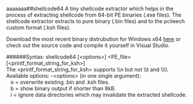 aaaaaaa##shellcode64
A tiny shellcode extractor which helps in the process of extracting shellcode from 64-bit PE binaries (.exe files). The shellcode extractor extracts to pure binary (.bin files) and to the pcileech custom format (.ksh files).

Download the most recent binary distrubution for Windows x64 [here](https://github.com/ufrisk/shellcode64/raw/master/Releases/shellcode64_v1_0_0.zip) or check out the source code and compile it yourself in Visual Studio.

######Syntax:
shellcode64 [&lt;options&gt;] &lt;PE_file&gt; [&lt;printf_format_string_for_ksh&gt;]<br>
The &lt;printf_format_string_for_ksh&gt; supports \\\\n but not \\\\t and \\\\\\\\<br>
Available options: -&lt;options&gt; (in one single argument):<br>
&nbsp;&nbsp;&nbsp;o = overwrite existing .bin and .ksh files. <br>
&nbsp;&nbsp;&nbsp;b = show binary output if shorter than 8kB.<br>
&nbsp;&nbsp;&nbsp;i = ignore data directories which may invalidate the extracted shellcode.<br>
